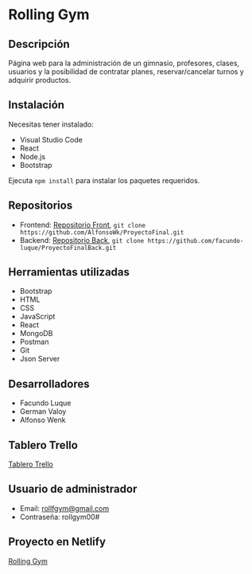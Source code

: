 # Rolling Gym

## Descripción
Página web para la administración de un gimnasio, profesores, clases, usuarios y la posibilidad de contratar planes, reservar/cancelar turnos y adquirir productos.

## Instalación
Necesitas tener instalado:
- Visual Studio Code
- React
- Node.js
- Bootstrap

Ejecuta `npm install` para instalar los paquetes requeridos.

## Repositorios
- Frontend: [Repositorio Front](https://github.com/AlfonsoWk/ProyectoFinal), `git clone https://github.com/AlfonsoWk/ProyectoFinal.git`
- Backend: [Repositorio Back](https://github.com/facundo-luque/backend-rolling), `git clone https://github.com/facundo-luque/ProyectoFinalBack.git`


## Herramientas utilizadas
- Bootstrap
- HTML
- CSS
- JavaScript
- React
- MongoDB
- Postman
- Git
- Json Server

## Desarrolladores
- Facundo Luque
- German Valoy
- Alfonso Wenk

## Tablero Trello
[Tablero Trello](https://trello.com/b/0kjIfiAf/rolling-gym-tocode)

## Usuario de administrador
- Email: rollfgym@gmail.com
- Contraseña: rollgym00#

## Proyecto en Netlify
[Rolling Gym](https://rollinggym.netlify.app/)
